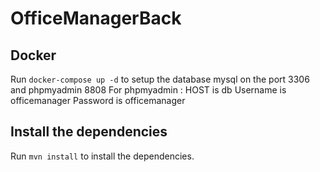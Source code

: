 # OfficeManagerBack

## Docker
Run `docker-compose up -d` to setup the database mysql on the port 3306 and phpmyadmin 8808
For phpmyadmin :
HOST is db
Username is officemanager
Password is officemanager

## Install the dependencies
Run `mvn install` to install the dependencies.


